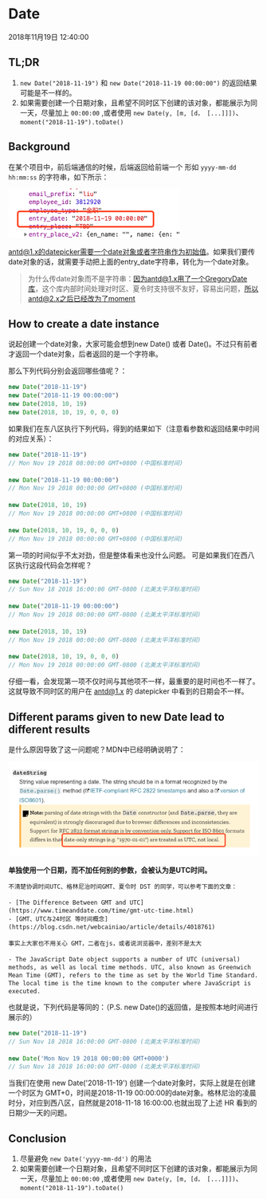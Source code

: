 # Date

2018年11月19日 12:40:00

## TL;DR

1. `new Date("2018-11-19")` 和 `new Date("2018-11-19 00:00:00")` 的返回结果可能是不一样的。
2. 如果需要创建一个日期对象，且希望不同时区下创建的该对象，都能展示为同一天，尽量加上 `00:00:00` ,或者使用 `new Date(y, [m, [d， [...]]])`、 `moment("2018-11-19").toDate()`

## Background

在某个项目中，前后端通信的时候，后端返回给前端一个 形如 `yyyy-mm-dd hh:mm:ss` 的字符串，如下所示：

![](../../../../../assets/images/2018-11-19-14-14-27.png)

antd@1.x的datepicker需要一个date对象或者字符串作为初始值。如果我们要传date对象的话，就需要手动把上面的entry\_date字符串，转化为一个date对象。

> 为什么传date对象而不是字符串：因为antd@1.x用了一个GregoryDate库，这个库内部时间处理对时区、夏令时支持很不友好，容易出问题，所以antd@2.x之后已经改为了moment

## How to create a date instance

说起创建一个date对象，大家可能会想到new Date() 或者 Date()。不过只有前者才返回一个date对象，后者返回的是一个字符串。

那么下列代码分别会返回哪些值呢？：

```javascript
new Date("2018-11-19")
new Date("2018-11-19 00:00:00")
new Date(2018, 10, 19)
new Date(2018, 10, 19, 0, 0, 0)
```

如果我们在东八区执行下列代码，得到的结果如下（注意看参数和返回结果中时间的对应关系）：

```javascript
new Date("2018-11-19")
// Mon Nov 19 2018 08:00:00 GMT+0800 (中国标准时间)

new Date("2018-11-19 00:00:00")
// Mon Nov 19 2018 00:00:00 GMT+0800 (中国标准时间)

new Date(2018, 10, 19)
// Mon Nov 19 2018 00:00:00 GMT+0800 (中国标准时间)

new Date(2018, 10, 19, 0, 0, 0)
// Mon Nov 19 2018 00:00:00 GMT+0800 (中国标准时间)
```

第一项的时间似乎不太对劲，但是整体看来也没什么问题。 可是如果我们在西八区执行这段代码会怎样呢？

```javascript
new Date("2018-11-19")
// Sun Nov 18 2018 16:00:00 GMT-0800 (北美太平洋标准时间)

new Date("2018-11-19 00:00:00")
// Mon Nov 19 2018 00:00:00 GMT-0800 (北美太平洋标准时间)

new Date(2018, 10, 19)
// Mon Nov 19 2018 00:00:00 GMT-0800 (北美太平洋标准时间)

new Date(2018, 10, 19, 0, 0, 0)
// Mon Nov 19 2018 00:00:00 GMT-0800 (北美太平洋标准时间)
```

仔细一看，会发现第一项不仅时间与其他项不一样，最重要的是时间也不一样了。 这就导致不同时区的用户在 antd@1.x 的 datepicker 中看到的日期会不一样。

## Different params given to new Date lead to different results

是什么原因导致了这一问题呢？MDN中已经明确说明了：

![](../../../../../assets/images/2018-11-19-14-18-25.png)

**单独使用一个日期，而不加任何别的参数，会被认为是UTC时间。**

```
不清楚协调时间UTC、格林尼治时间GMT、夏令时 DST 的同学，可以参考下面的文章：

- [The Difference Between GMT and UTC](https://www.timeanddate.com/time/gmt-utc-time.html)
- [GMT、UTC与24时区 等时间概念](https://blog.csdn.net/webcainiao/article/details/4018761)

事实上大家也不用关心 GMT，二者在js，或者说浏览器中，差别不是太大

- The JavaScript ​Date​ object supports a number of UTC (universal) methods, as well as local time methods. UTC, also known as Greenwich Mean Time (GMT), refers to the time as set by the World Time Standard. The local time is the time known to the computer where JavaScript is executed.
```

也就是说，下列代码是等同的：（P.S. new Date()的返回值，是按照本地时间进行展示的）

```javascript
new Date("2018-11-19")
// Sun Nov 18 2018 16:00:00 GMT-0800 (北美太平洋标准时间)

new Date('Mon Nov 19 2018 00:00:00 GMT+0000')
// Sun Nov 18 2018 16:00:00 GMT-0800 (北美太平洋标准时间)
```

当我们在使用 new Date('2018-11-19') 创建一个date对象时，实际上就是在创建一个时区为 GMT+0，时间是2018-11-19 00:00:00的date对象。格林尼治的凌晨时分，对应到西八区，自然就是2018-11-18 16:00:00.也就出现了上述 HR 看到的日期少一天的问题。

## Conclusion

1. 尽量避免 `new Date('yyyy-mm-dd')` 的用法
2. 如果需要创建一个日期对象，且希望不同时区下创建的该对象，都能展示为同一天，尽量加上 `00:00:00` ,或者使用 `new Date(y, [m, [d， [...]]])`、 `moment("2018-11-19").toDate()`
